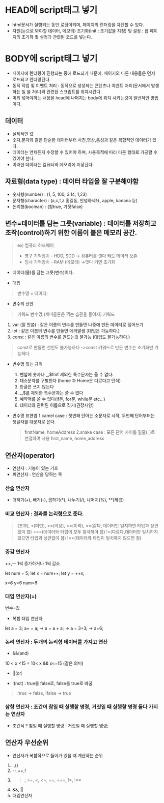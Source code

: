# HEAD에 script태그 넣기
- html문서가 실행되는 동안 로딩이되며, 페이지의 랜더링을 차단할 수 있다.
- 자원(눈으로 봐야할 데이터, 메모리) 초기화(init : 초기값을 지정) 및 설정 : 웹 페이지의 초기화 및 설정과 관련된 코드를 넣는다.

# BODY에 script태그 넣기
- 페이지에 렌더링이 진행되는 중에 로드되기 때문에, 페이지의 다른 내용들은 먼저 로드되고 렌더링된다.
- 동적 작업 및 이벤트 처리 : 동적으로 생성되는 콘텐츠나 이벤트 처리(문서에서 발생하는 일 을 처리)와 관련된 스크립트를 위치시킨다.
- 미리 넣어야하는 내용을 head에 나머지는 body에 위치 시키는것이 일반적인 방법이다.

## 데이터
- 실제적인 값
- 숫자,문자와 같은 단순한 데이터부터 사진,영상,음성과 같은 복합적인 데이터가 있다.
- 데이터는 언제든지 수정할 수 있어야 하며, 사용목적에 따라 다른 형태로 가공할 수 있어야 한다.
- 이러한 데이터는 컴퓨터의 메모리에 저장된다.



## 자료형(data type) : 데이터 타입을 잘 구분해야함
- 숫자형(number) : (1, 5, 100, 3.14, 1,23)
- 문자형(character) : (a,c,f,z 홍길동, 안녕하세요, apple, banana 등)
- 논리형(boolean) : (참true, 거짓false)

## 변수=데이터를 담는 그릇(variable) : 데이터를 저장하고 조작(control)하기 위한 이름이 붙은 메모리 공간.
> ex) 컴퓨터 하드웨어
> - 영구 기억장치 - HDD, SDD -> 컴퓨터를 껏다 켜도 데이터 보존
> - 임시 기억장치 - RAM (메모리) ->껏다 키면 초기화

- 데이터(물)를 담는 그릇(변수)이다.

- 대입
> 변수명 = 데이터;

- 변수의 선언
> 키워드 변수명;(세미콜론은 찍는 습관을 들이자)
> 키워드
 1. var (잘 안씀) : 같은 이름의 변수를 만들면 나중에 만든 데이터로 덮어쓰기
 2. let : 같은 이름의 변수를 만들면 에러발생 (대입은 가능하다.)
 3. const : 같은 이름의 변수를 만드는것 불가능 (대입도 불가능하다.)
 > const로 만들면 선언도 불가능하다 ->const 키워드로 만든 변수는 초기화만 가능하다.

- 변수명 짓는 규칙
  1. 맨앞에 숫자나 _,$fmf 제외한 특수문자는 올 수 없다.
  2. 대소문자를 구별한다 (home 과 Home은 다르다고 인식)
  3. 한글은 쓰지 않는다
  4. _,$를 제외한 특수문자는 쓸 수 없다
  5. 예약어를 쓸 수 없다(if문, for문, while문 etc...)
  6. 데이터와 관련된 이름으로 짓기(권장사항)
 
- 변수명 표현법
  1.camel case : 첫번째 단어는 소문자로 시작, 두번째 단어부터는 첫글자를 대문자로 쓴다.
  > firstName, homeAddress
  2.snake case : 모든 단어 사이를 밑줄(_)로 연결하여 사용
  > first_name, home_address


## 연산자(operator)
- 연산자 : 기능이 있는 기호
- 피연산자 : 연산을 당하는 쪽

### 산술 연산자
- 더하기(+), 빼기(-), 곱하기(*), 나누기(/), 나머지(%), **(제곱)

### 비교 연산자 : 결과를 논리형으로 준다.

>(초과), <(미만), >=(이상), <=(이하),
> ==(같다, 데이터만 일치하면 타입과 상관없이 참)
> ===(데이터와 타입이 모두 일치해야 참)
> !=(다르다,데이터만 일치하지 않으면 타입과 상관없이 참)
> !==(데이터와 타입이 일치하지 않으면 참)

### 증감 연산자
++,-- 1씩 증가하거나 1씩 감소

let num = 5;
let x = num++;
let y = ++x;

x=6
y=6
num=6

### 대입 연산자(=)
변수=값

- 복합 대입 연산자

let a = 3;
a+ = a; -> a = a + a; -> a = 3+3; -> a=6;

### 논리 연산자 : 두개의 논리형 데이터를 가지고 연산

- &&(and)

10 < x <15 = 10< x && x<=15 (같은 의미)

- ||(or)

- !(not) : true를 false로, false를 true로 바꿈
> !true -> false, !false -> true

### 삼항 연산자 : 조간이 참일 때 실행할 명령, 거짓일 때 실행할 명령 둘다 가지는 연산자
- 조건식 ? 참일 때 실행할 명령 : 거짓일 때 실행할 명령;

## 연산자 우선순위
- 연산자가 복합적으로 들어가 있을 때 계산하는 순위

1. .,()
2. --,++,!
3. >, >=, <, <=, ==, ===, !=, !==
4. &&, ||
5. 대입연산자



